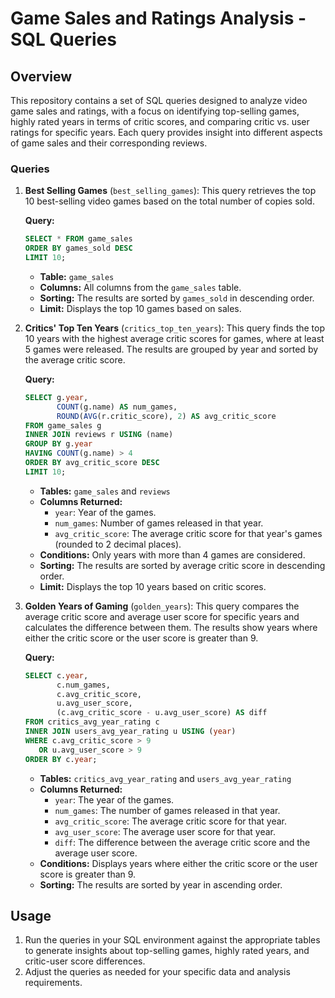 # Game Sales and Ratings Analysis - SQL Queries

## Overview

This repository contains a set of SQL queries designed to analyze video game sales and ratings, with a focus on identifying top-selling games, highly rated years in terms of critic scores, and comparing critic vs. user ratings for specific years. Each query provides insight into different aspects of game sales and their corresponding reviews.

### Queries

1. **Best Selling Games** (`best_selling_games`):
   This query retrieves the top 10 best-selling video games based on the total number of copies sold.
   
   **Query:**
   ```sql
   SELECT * FROM game_sales 
   ORDER BY games_sold DESC
   LIMIT 10;
   ```

   - **Table:** `game_sales`
   - **Columns:** All columns from the `game_sales` table.
   - **Sorting:** The results are sorted by `games_sold` in descending order.
   - **Limit:** Displays the top 10 games based on sales.

2. **Critics' Top Ten Years** (`critics_top_ten_years`):
   This query finds the top 10 years with the highest average critic scores for games, where at least 5 games were released. The results are grouped by year and sorted by the average critic score.
   
   **Query:**
   ```sql
   SELECT g.year, 
          COUNT(g.name) AS num_games, 
          ROUND(AVG(r.critic_score), 2) AS avg_critic_score
   FROM game_sales g
   INNER JOIN reviews r USING (name)
   GROUP BY g.year
   HAVING COUNT(g.name) > 4
   ORDER BY avg_critic_score DESC
   LIMIT 10;
   ```

   - **Tables:** `game_sales` and `reviews`
   - **Columns Returned:**
     - `year`: Year of the games.
     - `num_games`: Number of games released in that year.
     - `avg_critic_score`: The average critic score for that year's games (rounded to 2 decimal places).
   - **Conditions:** Only years with more than 4 games are considered.
   - **Sorting:** The results are sorted by average critic score in descending order.
   - **Limit:** Displays the top 10 years based on critic scores.

3. **Golden Years of Gaming** (`golden_years`):
   This query compares the average critic score and average user score for specific years and calculates the difference between them. The results show years where either the critic score or the user score is greater than 9.
   
   **Query:**
   ```sql
   SELECT c.year, 
          c.num_games, 
          c.avg_critic_score, 
          u.avg_user_score, 
          (c.avg_critic_score - u.avg_user_score) AS diff
   FROM critics_avg_year_rating c 
   INNER JOIN users_avg_year_rating u USING (year)
   WHERE c.avg_critic_score > 9 
      OR u.avg_user_score > 9
   ORDER BY c.year;
   ```

   - **Tables:** `critics_avg_year_rating` and `users_avg_year_rating`
   - **Columns Returned:**
     - `year`: The year of the games.
     - `num_games`: The number of games released in that year.
     - `avg_critic_score`: The average critic score for that year.
     - `avg_user_score`: The average user score for that year.
     - `diff`: The difference between the average critic score and the average user score.
   - **Conditions:** Displays years where either the critic score or the user score is greater than 9.
   - **Sorting:** The results are sorted by year in ascending order.
## Usage
1. Run the queries in your SQL environment against the appropriate tables to generate insights about top-selling games, highly rated years, and critic-user score differences.
2. Adjust the queries as needed for your specific data and analysis requirements.